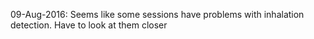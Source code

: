 09-Aug-2016:
    Seems like some sessions have problems with inhalation detection. Have to look at them closer
